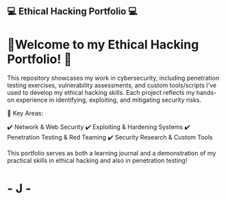 ## 💻 Ethical Hacking Portfolio 💻


# 🚀Welcome to my Ethical Hacking Portfolio! 🚀

This repository showcases my work in cybersecurity, including penetration testing exercises, vulnerability assessments, and custom tools/scripts I've used to develop my ethical hacking skills. Each project reflects my hands-on experience in identifying, exploiting, and mitigating security risks.

🔐 Key Areas:

✔️ Network & Web Security
✔️ Exploiting & Hardening Systems
✔️ Penetration Testing & Red Teaming
✔️ Security Research & Custom Tools

This portfolio serves as both a learning journal and a demonstration of my practical skills in ethical hacking and also in penetration testing!
# - J -
